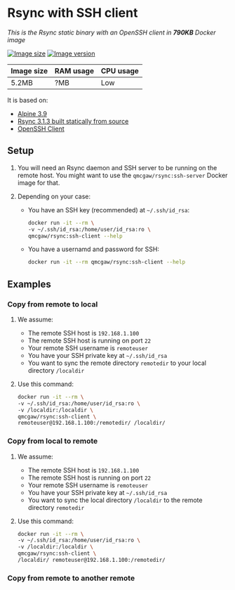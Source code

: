 # Rsync with SSH client

*This is the Rsync static binary with an OpenSSH client in **790KB** Docker image*

[![Image size](https://images.microbadger.com/badges/image/qmcgaw/rsync:ssh-client.svg)](https://microbadger.com/images/qmcgaw/rsync:ssh-client)
[![Image version](https://images.microbadger.com/badges/version/qmcgaw/rsync:ssh-client.svg)](https://microbadger.com/images/qmcgaw/rsync:ssh-client)

| Image size | RAM usage | CPU usage |
| --- | --- | --- |
| 5.2MB | ?MB | Low |

It is based on:

- [Alpine 3.9](https://alpinelinux.org)
- [Rsync 3.1.3 built statically from source](https://rsync.samba.org/)
- [OpenSSH Client](https://pkgs.alpinelinux.org/package/v3.9/main/x86_64/openssh-client)

## Setup

1. You will need an Rsync daemon and SSH server to be running on the remote host. You might want to use the `qmcgaw/rsync:ssh-server` Docker image for that.

1. Depending on your case:
    - You have an SSH key (recommended) at `~/.ssh/id_rsa`:

        ```sh
        docker run -it --rm \
        -v ~/.ssh/id_rsa:/home/user/id_rsa:ro \
        qmcgaw/rsync:ssh-client --help
        ```

    - You have a usernamd and password for SSH:

        ```sh
        docker run -it --rm qmcgaw/rsync:ssh-client --help
        ```

## Examples

### Copy from remote to local

1. We assume:
    - The remote SSH host is `192.168.1.100`
    - The remote SSH host is running on port `22`
    - Your remote SSH username is `remoteuser`
    - You have your SSH private key at `~/.ssh/id_rsa`
    - You want to sync the remote directory `remotedir` to your local directory `/localdir`
1. Use this command:

    ```sh
    docker run -it --rm \
    -v ~/.ssh/id_rsa:/home/user/id_rsa:ro \
    -v /localdir:/localdir \
    qmcgaw/rsync:ssh-client \
    remoteuser@192.168.1.100:/remotedir/ /localdir/
    ```

### Copy from local to remote

1. We assume:
    - The remote SSH host is `192.168.1.100`
    - The remote SSH host is running on port `22`
    - Your remote SSH username is `remoteuser`
    - You have your SSH private key at `~/.ssh/id_rsa`
    - You want to sync the local directory `/localdir` to the remote directory `remotedir`
1. Use this command:

    ```sh
    docker run -it --rm \
    -v ~/.ssh/id_rsa:/home/user/id_rsa:ro \
    -v /localdir:/localdir \
    qmcgaw/rsync:ssh-client \
    /localdir/ remoteuser@192.168.1.100:/remotedir/
    ```

### Copy from remote to another remote

